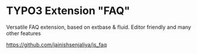 # TYPO3 Extension "FAQ"

Versatile FAQ extension, based on extbase & fluid. Editor friendly and many other features

https://github.com/jainishsenjaliya/js_faq
